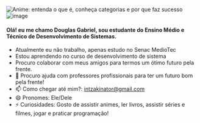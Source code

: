 <img src="https://www.opovo.com.br/_midias/jpg/2022/05/11/animes_japoneses_entenda_o_que_sao_e_o_porque_de_fazerem_tanto_sucesso-18726989.jpg" alt="Anime: entenda o que é, conheça categorias e por que faz sucesso"/>![image](https://github.com/DouglasDG1987/DouglasDG1987/assets/164562375/dc5aaa3b-2660-4098-9c4f-21daade7506f)


#### Olá! eu me chamo Douglas Gabriel, sou estudante do Ensino Médio e Técnico de Desenvolvimento de Sistemas.
- Atualmente  eu não trabalho, apenas estudo no Senac MedioTec
- Estou aprendendo  no curso de desenvolvimento de sistema
- Procuro colaborar com meus amigos para termos um ótimo futuro pela frente.
- 🤔 Procuro ajuda com professores profissionais para ter um futuro bom pela frente!
- 📫 Como chegar até mim?: intzakinator@gmail.com
- 😄 Pronomes: Ele/Dele
- ⚡ Curiosidades: Gosto de assistir animes, ler livros, assistir séries e filmes, jogar e praticar programação!

